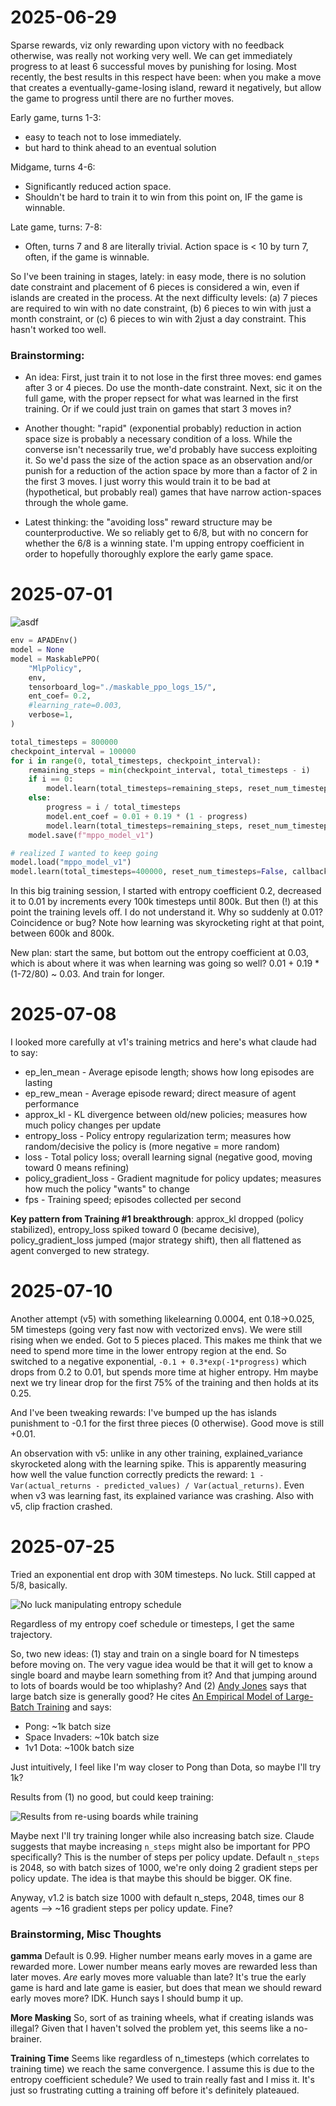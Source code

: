# 2025-06-29

Sparse rewards, viz only rewarding upon victory with no feedback otherwise, was really not working very well. We can get immediately progress to at least 6 successful moves by punishing for losing. Most recently, the best results in this respect have been: when you make a move that creates a eventually-game-losing island, reward it negatively, but allow the game to progress until there are no further moves.

Early game, turns 1-3:
- easy to teach not to lose immediately.
- but hard to think ahead to an eventual solution

Midgame, turns 4-6:
- Significantly reduced action space.
- Shouldn't be hard to train it to win from this point on, IF the game is winnable.

Late game, turns: 7-8:
- Often, turns 7 and 8 are literally trivial. Action space is < 10 by turn 7, often, if the game is winnable.

So I've been training in stages, lately: in easy mode, there is no solution date constraint and placement of 6 pieces is considered a win, even if islands are created in the process. At the next difficulty levels: (a) 7 pieces are required to win with no date constraint, (b) 6 pieces to win with just a month constraint, or (c) 6 pieces to win with 2just a day constraint. This hasn't worked too well.

### Brainstorming:

- An idea: First, just train it to not lose in the first three moves: end games after 3 or 4 pieces. Do use the month-date constraint. Next, sic it on the full game, with the proper repsect for what was learned in the first training. Or if we could just train on games that start 3 moves in?

- Another thought: "rapid" (exponential probably) reduction in action space size is probably a necessary condition of a loss. While the converse isn't necessarily true, we'd probably have success exploiting it. So we'd pass the size of the action space as an observation and/or punish for a reduction of the action space by more than a factor of 2 in the first 3 moves. I just worry this would train it to be bad at (hypothetical, but probably real) games that have narrow action-spaces through the whole game.

- Latest thinking: the "avoiding loss" reward structure may be counterproductive. We so reliably get to 6/8, but with no concern for whether the 6/8 is a winning state. I'm upping entropy coefficient in order to hopefully thoroughly explore the early game space.

# 2025-07-01

![asdf](imgs/training_ent.png)

```python
env = APADEnv()
model = None
model = MaskablePPO(
    "MlpPolicy",
    env,
    tensorboard_log="./maskable_ppo_logs_15/",
    ent_coef= 0.2,
    #learning_rate=0.003,
    verbose=1,
)

total_timesteps = 800000
checkpoint_interval = 100000
for i in range(0, total_timesteps, checkpoint_interval):
    remaining_steps = min(checkpoint_interval, total_timesteps - i)
    if i == 0:
        model.learn(total_timesteps=remaining_steps, reset_num_timesteps=True, callback=[TimerCallback(),GradNormCallback()])
    else:
        progress = i / total_timesteps
        model.ent_coef = 0.01 + 0.19 * (1 - progress)
        model.learn(total_timesteps=remaining_steps, reset_num_timesteps=False, callback=[TimerCallback(),GradNormCallback()])
    model.save(f"mppo_model_v1")

# realized I wanted to keep going
model.load("mppo_model_v1")
model.learn(total_timesteps=400000, reset_num_timesteps=False, callback=[TimerCallback(),GradNormCallback()])
```


In this big training session, I started with entropy coefficient 0.2, decreased it to 0.01 by increments every 100k timesteps until 800k. But then (!) at this point the training levels off. I do not understand it. Why so suddenly at 0.01? Coincidence or bug? Note how learning was skyrocketing right at that point, between 600k and 800k.

New plan: start the same, but bottom out the entropy coefficient at 0.03, which is about where it was when learning was going so well? 0.01 + 0.19 * (1-72/80) ~ 0.03. And train for longer.

# 2025-07-08

I looked more carefully at v1's training metrics and here's what claude had to say:

- ep_len_mean - Average episode length; shows how long episodes are lasting
- ep_rew_mean - Average episode reward; direct measure of agent performance
- approx_kl - KL divergence between old/new policies; measures how much policy changes per update
- entropy_loss - Policy entropy regularization term; measures how random/decisive the policy is (more negative = more random)
- loss - Total policy loss; overall learning signal (negative good, moving toward 0 means refining)
- policy_gradient_loss - Gradient magnitude for policy updates; measures how much the policy "wants" to change
- fps - Training speed; episodes collected per second

**Key pattern from Training #1 breakthrough**: approx_kl dropped (policy stabilized), entropy_loss spiked toward 0 (became decisive), policy_gradient_loss jumped (major strategy shift), then all flattened as agent converged to new strategy.

# 2025-07-10

Another attempt (v5) with something likelearning 0.0004, ent 0.18->0.025, 5M timesteps (going very fast now with vectorized envs). We were still rising when we ended. Got to 5 pieces placed. This makes me think that we need to spend more time in the lower entropy region at the end. So switched to a negative exponential, `-0.1 + 0.3*exp(-1*progress)` which drops from 0.2 to 0.01, but spends more time at higher entropy. Hm maybe next we try linear drop for the first 75% of the training and then holds at its 0.25.

And I've been tweaking rewards: I've bumped up the has islands punishment to -0.1 for the first three pieces (0 otherwise). Good move is still +0.01.

An observation with v5: unlike in any other training, explained_variance skyrocketed along with the learning spike. This is apparently measuring how well the value function correctly predicts the reward:
`1 - Var(actual_returns - predicted_values) / Var(actual_returns)`. Even when v3 was learning fast, its explained variance was crashing. Also with v5, clip fraction crashed.

# 2025-07-25

Tried an exponential ent drop with 30M timesteps. No luck. Still capped at 5/8, basically.

![No luck manipulating entropy schedule](imgs/training_v0.x.png)

Regardless of my entropy coef schedule or timesteps, I get the same trajectory.

So, two new ideas: (1) stay and train on a single board for N timesteps before moving on. The very vague idea would be that it will get to know a single board and maybe learn something from it? And that jumping around to lots of boards would be too whiplashy? And (2) [Andy Jones](https://andyljones.com/posts/rl-debugging.html) says that large batch size is generally good? He cites [An Empirical Model of Large-Batch Training](https://arxiv.org/abs/1812.06162) and says: 

- Pong: ~1k batch size
- Space Invaders: ~10k batch size
- 1v1 Dota: ~100k batch size

Just intuitively, I feel like I'm way closer to Pong than Dota, so maybe I'll try 1k?

Results from (1) no good, but could keep training:

![Results from re-using boards while training](imgs/training_v1.0.png)

Maybe next I'll try training longer while also increasing batch size. Claude suggests that maybe increasing `n_steps` might also be important for PPO specifically? This is the number of steps per policy update. Default `n_steps` is 2048, so with batch sizes of 1000, we're only doing 2 gradient steps per policy update. The idea is that maybe this should be bigger. OK fine.

Anyway, v1.2 is batch size 1000 with default n_steps, 2048, times our 8 agents --> ~16 gradient steps per policy update. Fine?

### Brainstorming, Misc Thoughts

**gamma** Default is 0.99. Higher number means early moves in a game are rewarded more. Lower number means early moves are rewarded less than later moves. *Are* early moves more valuable than late? It's true the early game is hard and late game is easier, but does that mean we should reward early moves more? IDK. Hunch says I should bump it up.

**More Masking** So, sort of as training wheels, what if creating islands was illegal? Given that I haven't solved the problem yet, this seems like a no-brainer.

**Training Time** Seems like regardless of n_timesteps (which correlates to training time) we reach the same convergence. I assume this is due to the entropy coefficient schedule? We used to train really fast and I miss it. It's just so frustrating cutting a training off before it's definitely plateaued.




































